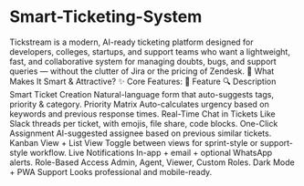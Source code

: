 # Smart-Ticketing-System
Tickstream is a modern, AI-ready ticketing platform designed for developers, colleges, startups, and support teams who want a lightweight, fast, and collaborative system for managing doubts, bugs, and support queries — without the clutter of Jira or the pricing of Zendesk.
🧠 What Makes It Smart & Attractive?
✨ Core Features:
🎯 Feature	🔍 Description
Smart Ticket Creation	Natural-language form that auto-suggests tags, priority & category.
Priority Matrix	Auto-calculates urgency based on keywords and previous response times.
Real-Time Chat in Tickets	Like Slack threads per ticket, with emojis, file share, code blocks.
One-Click Assignment	AI-suggested assignee based on previous similar tickets.
Kanban View + List View	Toggle between views for sprint-style or support-style workflow.
Live Notifications	In-app + email + optional WhatsApp alerts.
Role-Based Access	Admin, Agent, Viewer, Custom Roles.
Dark Mode + PWA Support	Looks professional and mobile-ready.

